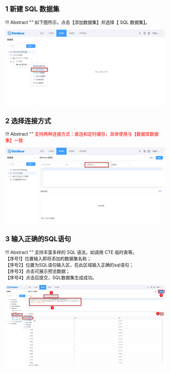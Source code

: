 ## 1 新建 SQL 数据集

!!! Abstract ""
    如下图所示，点击【添加数据集】并选择【 SQL 数据集】。

![新建SQL数据集](../../img/dataset_configuration/新建SQL数据集.png)

## 2 选择连接方式

!!! Abstract ""
    <font color=#FF0000>支持两种连接方式：直连和定时缓存，具体使用与【数据库数据集】一致</font>

![SQL数据集连接方式](../../img/dataset_configuration/SQL数据集连接方式.png)

## 3 输入正确的SQL语句

!!! Abstract ""
    支持丰富多样的 SQL 语法，如调用 CTE 临时表等。  
    【序号1】位置输入即将添加的数据集名称；  
    【序号2】位置为SQL语句输入区，在此区域输入正确的sql语句；  
    【序号3】点击可展示预览数据；  
    【序号4】点击后提交，SQL数据集生成成功。

![添加SQL数据集](../../img/dataset_configuration/添加SQL数据集.png)